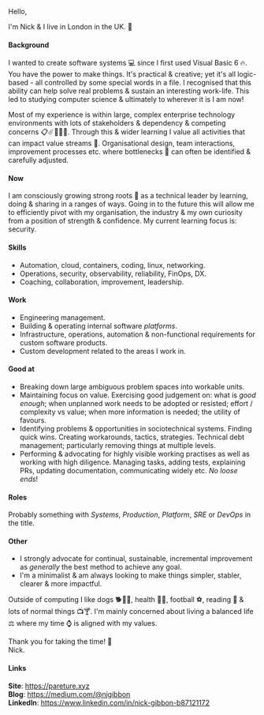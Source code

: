 Hello,

I'm Nick & I live in London in the UK. :city_sunrise:

#### Background
I wanted to create software systems :computer: since I first used Visual Basic 6 🔥. You have the power to make things. It's practical & creative; yet it's all logic-based - all controlled by some special words in a file. I recognised that this ability can help solve real problems & sustain an interesting work-life. This led to studying computer science & ultimately to wherever it is I am now!

Most of my experience is within large, complex enterprise technology environments with lots of stakeholders & dependency & competing concerns :clipboard::comet::office::rainbow::crystal_ball:. Through this & wider learning I value all activities that can impact value streams :rocket:. Organisational design, team interactions, improvement processes etc. where bottlenecks :champagne: can often be identified & carefully adjusted.

#### Now
I am consciously growing strong roots 🌳 as a technical leader by learning, doing & sharing in a ranges of ways. Going in to the future this will allow me to efficiently pivot with my organisation, the industry & my own curiosity from a position of strength & confidence. My current learning focus is: security.

#### Skills
* Automation, cloud, containers, coding, linux, networking.
* Operations, security, observability, reliability, FinOps, DX.
* Coaching, collaboration, improvement, leadership.

#### Work
* Engineering management.
* Building & operating internal software *platforms*.
* Infrastructure, operations, automation & non-functional requirements for custom software products.
* Custom development related to the areas I work in.

#### Good at
* Breaking down large ambiguous problem spaces into workable units.
* Maintaining focus on value. Exercising good judgement on: what is *good enough*; when unplanned work needs to be adopted or resisted; effort / complexity vs value; when more information is needed; the utility of favours.
* Identifying problems & opportunities in sociotechnical systems. Finding quick wins. Creating workarounds, tactics, strategies. Technical debt management; particularly removing things at multiple levels.
* Performing & advocating for highly visible working practises as well as working with high diligence. Managing tasks, adding tests, explaining PRs, updating documentation, communicating widely etc. *No loose ends*!

#### Roles
Probably something with *Systems*, *Production*, *Platform*, *SRE* or *DevOps* in the title.

#### Other
* I strongly advocate for continual, sustainable, incremental improvement as *generally* the best method to achieve any goal. 
* I'm a minimalist & am always looking to make things simpler, stabler, clearer & more impactful. 

Outside of computing I like dogs 🐕🐕‍🦺, health :herb::muscle:, football :soccer:, reading :scroll: & lots of normal things :tv::cocktail:. I'm mainly concerned about living a balanced life :balance_scale: where my time :watch: is aligned with my values.


Thank you for taking the time! :beers:   
Nick.

#### Links
**Site**: https://pareture.xyz  
**Blog**: https://medium.com/@njgibbon  
**LinkedIn**: https://www.linkedin.com/in/nick-gibbon-b87121172
